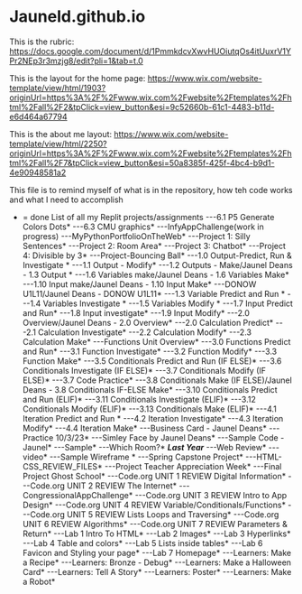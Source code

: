 # Jauneld.github.io

This is the rubric: https://docs.google.com/document/d/1PmmkdcvXwvHUOiutqOs4itUuxrV1YPr2NEp3r3mzjg8/edit?pli=1&tab=t.0


This is the layout for the home page: https://www.wix.com/website-template/view/html/1903?originUrl=https%3A%2F%2Fwww.wix.com%2Fwebsite%2Ftemplates%2Fhtml%2Fall%2F2&tpClick=view_button&esi=9c52660b-61c1-4483-b11d-e6d464a67794


This is the about me layout: https://www.wix.com/website-template/view/html/2250?originUrl=https%3A%2F%2Fwww.wix.com%2Fwebsite%2Ftemplates%2Fhtml%2Fall%2F7&tpClick=view_button&esi=50a8385f-425f-4bc4-b9d1-4e90948581a2 


This file is to remind myself of what is in the repository, how teh code works and what I need to accomplish
* = done 
List of all my Replit projects/assignments
---6.1 P5 Generate Colors Dots*
---6.3 CMU graphics*
---InfyAppChallenge(work in progress)
---MyPythonPortfolioOnTheWeb*
---Project 1: Silly Sentences*
---Project 2: Room Area*
---Project 3: Chatbot*
---Project 4: Divisible by 3*
---Project-Bouncing Ball*
---1.0 Output-Predict, Run & Investigate *
---1.1 Output - Modify*
---1.2 Outputs - Make/Jaunel Deans - 1.3 Output *
---1.6 Variables make/Jaunel Deans - 1.6 Variables Make*
---1.10 Input make/Jaunel Deans - 1.10 Input Make*
---DONOW U1L11/Jaunel Deans -  DONOW U1L11*
---1.3 Variable Predict and Run *
---1.4 Variables Investigate *
---1.5 Variables Modify *
---1.7 Input Predict and Run*
---1.8 Input investigate*
---1.9 Input Modify*
---2.0 Overview/Jaunel Deans - 2.0 Overview*
---2.0 Calculation Predict* 
---2.1 Calculation Investigate*
---2.2 Calculation Modify*
---2.3 Calculation Make*
---Functions Unit Overview*
---3.0 Functions Predict and Run*
---3.1 Function Investigate*
---3.2 Function Modify*
---3.3 Function Make*
---3.5 Conditionals Predict and Run (IF ELSE)*
---3.6 Conditionals Investigate (IF ELSE)*
---3.7 Conditionals Modify (IF ELSE)*
---3.7 Code Practice*
---3.8 Conditionals Make (IF ELSE)/Jaunel Deans - 3.8 Conditionals IF-ELSE Make*
---3.10 Conditionals Predict and Run (ELIF)*
---3.11 Conditionals Investigate (ELIF)*
---3.12 Conditionals Modify (ELIF)*
---3.13 Conditionals Make (ELIF)*
---4.1 Iteration Predict and Run *
---4.2 Iteration Investigate*
---4.3 Iteration Modify*
---4.4 Iteration Make*
---Business Card - Jaunel Deans*
---Practice 10/3/23*
---Simley Face by Jaunel Deans*
---Sample Code - Jaunel*
---Sample*
---Which Room?*
***Last Year***
---Web Review*
---video*
---Sample Wireframe *
---Spring Capstone Project*
---HTML-CSS_REVIEW_FILES*
---Project Teacher Appreciation Week*
---Final Project Ghost School*
---Code.org UNIT 1 REVIEW Digital Information*
---Code.org UNIT 2 REVIEW The Internet*
---CongressionalAppChallenge*
---Code.org UNIT 3 REVIEW Intro to App Design*
---Code.org UNIT 4 REVIEW Variable/Conditionals/Functions*
---Code.org UNIT 5 REVIEW Lists Loops and Traversing*
---Code.org UNIT 6 REVIEW Algorithms*
---Code.org UNIT 7 REVIEW Parameters & Return*
---Lab 1 Intro To HTML*
---Lab 2 Images*
---Lab 3 Hyperlinks*
---Lab 4 Table and colors*
---Lab 5 Lists inside tables*
---Lab 6 Favicon and Styling your page*
---Lab 7 Homepage*
---Learners: Make a Recipe*
---Learners: Bronze - Debug*
---Learners: Make a Halloween Card*
---Learners: Tell A Story*
---Learners: Poster*
---Learners: Make a Robot*
